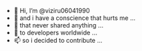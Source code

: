 - 👋 Hi, I’m @viziru06041990
- 👀 and i have a conscience that hurts me ...
- 🌱 that never shared anything ...
- 💞️ to developers worldwide ...
- 📫 so i decided to contribute ...

<!---
viziru06041990/viziru06041990 is a ✨ special ✨ repository because its `README.md` (this file) appears on your GitHub profile.
You can click the Preview link to take a look at your changes.
--->
